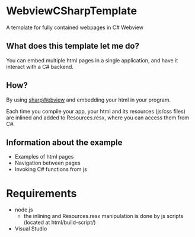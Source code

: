 # WebviewCSharpTemplate
A template for fully contained webpages in C# Webview

## What does this template let me do?

You can embed multiple html pages in a single application, and have it interact with a C# backend.

## How?

By using [sharpWebview](https://github.com/webview/webview_csharp) and embedding your html in your program.

Each time you compile your app, your html and its resources (js/css files) are inlined and added to Resources.resx, where you can access them from C#.

## Information about the example

* Examples of html pages
* Navigation between pages
* Invoking C# functions from js

# Requirements

* node.js
  * the inlining and Resources.resx manipulation is done by js scripts (located at html/build-script/)
* Visual Studio

